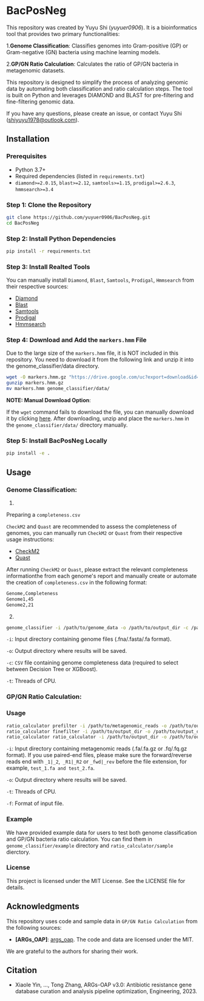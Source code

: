 # BacPosNeg

This repository was created by Yuyu Shi (_yuyuer0906_). It is a bioinformatics tool that provides two primary functionalities:

1.**Genome Classification**: Classifies genomes into Gram-positive (GP) or Gram-negative (GN) bacteria using machine learning models.

2.**GP/GN Ratio Calculation**: Calculates the ratio of GP/GN bacteria in metagenomic datasets.

This repository is designed to simplify the process of analyzing genomic data by automating both classification and ratio calculation steps. The tool is built on Python and leverages DIAMOND and BLAST for pre-filtering and fine-filtering genomic data.

If you have any questions, please create an issue, or contact Yuyu Shi ([shiyuyu1978@outlook.com](shiyuyu1978@outlook.com)).

## Installation

### Prerequisites

- Python 3.7+
- Required dependencies (listed in `requirements.txt`)
- `diamond>=2.0.15`, `blast>=2.12`, `samtools>=1.15`, `prodigal>=2.6.3`, `hmmsearch>=3.4`

### Step 1: Clone the Repository

```bash
git clone https://github.com/yuyuer0906/BacPosNeg.git
cd BacPosNeg
```

### Step 2: Install Python Dependencies

```bash
pip install -r requirements.txt
```

### Step 3: Install Realted Tools

You can manually install `Diamond`, `Blast`, `Samtools`, `Prodigal`, `Hmmsearch` from their respective sources:

- [Diamond](https://github.com/bbuchfink/diamond)
- [Blast](https://blast.ncbi.nlm.nih.gov/Blast.cgi?PAGE_TYPE=BlastDocs&DOC_TYPE=Download)
- [Samtools](https://github.com/samtools/samtools)
- [Prodigal](https://github.com/hyattpd/Prodigal)
- [Hmmsearch](https://github.com/EddyRivasLab/hmmer)

### Step 4: Download and Add the `markers.hmm` File

Due to the large size of the `markers.hmm` file, it is NOT included in this repository. You need to download it from the following link and unzip it into the genome_classifier/data directory.

```bash
wget -O markers.hmm.gz "https://drive.google.com/uc?export=download&id=1bCihiTMvaKkwNx6lUzpvtfmxAwVn__ja"
gunzip markers.hmm.gz
mv markers.hmm genome_classifier/data/
```

**NOTE: Manual Download Option**: 

If the `wget` command fails to download the file, you can manually download it by clicking [here](https://drive.google.com/uc?export=download&id=1bCihiTMvaKkwNx6lUzpvtfmxAwVn__ja). After downloading, unzip and place the `markers.hmm` in the `genome_classifier/data/` directory manually.
 
### Step 5: Install BacPosNeg Locally

```bash
pip install -e .
```

## Usage

### Genome Classification: 

1.
Preparing a `completeness.csv`

`CheckM2` and `Quast` are recommended to assess the completeness of genomes, you can manually run `CheckM2` or `Quast` from their respective usage instructions:

- [CheckM2](https://github.com/chklovski/CheckM2)
- [Quast](https://github.com/ablab/quast)

After running `CheckM2` or `Quast`, please extract the relevant completeness informationthe from each genome's report and manually create or automate the creation of `completeness.csv` in the following format:

```bash
Genome,Completeness
Genome1,45
Genome2,21
```

2.
```bash
genome_classifier -i /path/to/genome_data -o /path/to/output_dir -c /path/to/completeness_file.csv -t 180
```

`-i`: Input directory containing genome files (.fna/.fasta/.fa format).

`-o`: Output directory where results will be saved.

`-c`: `CSV` file containing genome completeness data (required to select between Decision Tree or XGBoost).

`-t`: Threads of CPU.

### GP/GN Ratio Calculation:

### Usage 

```bash
ratio_calculator prefilter -i /path/to/metagenomic_reads -o /path/to/output_dir -f fa/fq -t 180
ratio_calculator finefilter -i /path/to/output_dir -o /path/to/output_dir -t 180
ratio_calculator ratio_calculator -i /path/to/output_dir -o /path/to/output_dir/ratio
```

`-i`: Input directory containing metagenomic reads (.fa/.fa.gz or .fq/.fq.gz format). If you use paired-end files, please make sure the forward/reverse reads end with `_1|_2`,` _R1|_R2` or `_fwd|_rev` before the file extension, for example, `test_1.fa and test_2.fa`.

`-o`: Output directory where results will be saved.

`-t`: Threads of CPU.

`-f`: Format of input file.

### Example

We have provided example data for users to test both genome classification and GP/GN bacteria ratio calculation. You can find them in `genome_classifier/example` directory and `ratio_calculator/sample` dierctory.

### License

This project is licensed under the MIT License. See the LICENSE file for details.

## Acknowledgments

This repository uses code and sample data in `GP/GN Ratio Calculation` from the following sources:

- **[ARGs_OAP]**: [args_oap](https://github.com/xinehc/ARGs_OAP). The code and data are licensed under the MIT.

We are grateful to the authors for sharing their work.

## Citation

- Xiaole Yin, ..., Tong Zhang, ARGs-OAP v3.0: Antibiotic resistance gene database curation and analysis pipeline optimization, Engineering, 2023.




